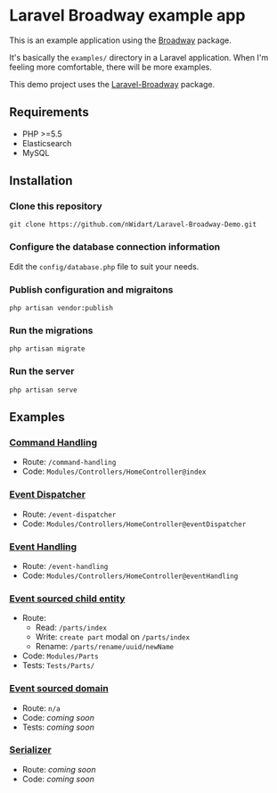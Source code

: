 # Laravel Broadway example app

This is an example application using the [Broadway](https://github.com/qandidate-labs/broadway/) package.

It's basically the `examples/` directory in a Laravel application. When I'm feeling more comfortable, there will be more examples.

This demo project uses the [Laravel-Broadway](https://github.com/nWidart/Laravel-broadway) package.

## Requirements

- PHP >=5.5
- Elasticsearch
- MySQL

## Installation

### Clone this repository

```
git clone https://github.com/nWidart/Laravel-Broadway-Demo.git
```

### Configure the database connection information

Edit the `config/database.php` file to suit your needs.

### Publish configuration and migraitons

```
php artisan vendor:publish
```

### Run the migrations

```
php artisan migrate
```

### Run the server

```
php artisan serve
```

## Examples

### [Command Handling](https://github.com/qandidate-labs/broadway/tree/master/examples/command-handling)

* Route: `/command-handling`
* Code: `Modules/Controllers/HomeController@index`

### [Event Dispatcher](https://github.com/qandidate-labs/broadway/tree/master/examples/event-dispatcher)

* Route: `/event-dispatcher`
* Code: `Modules/Controllers/HomeController@eventDispatcher`

### [Event Handling](https://github.com/qandidate-labs/broadway/tree/master/examples/event-handling)

* Route: `/event-handling`
* Code: `Modules/Controllers/HomeController@eventHandling`

### [Event sourced child entity](https://github.com/qandidate-labs/broadway/tree/master/examples/event-sourced-child-entity)

* Route:
    * Read: `/parts/index`
    * Write: `create part` modal on `/parts/index`
    * Rename: `/parts/rename/uuid/newName`
* Code: `Modules/Parts`
* Tests: `Tests/Parts/`

### [Event sourced domain](https://github.com/qandidate-labs/broadway/tree/master/examples/event-sourced-domain-with-tests)

* Route: `n/a`
* Code: *coming soon*
* Tests: *coming soon*

### [Serializer](https://github.com/qandidate-labs/broadway/blob/master/examples/serializer/serializer.php)

* Route: *coming soon*
* Code: *coming soon*
